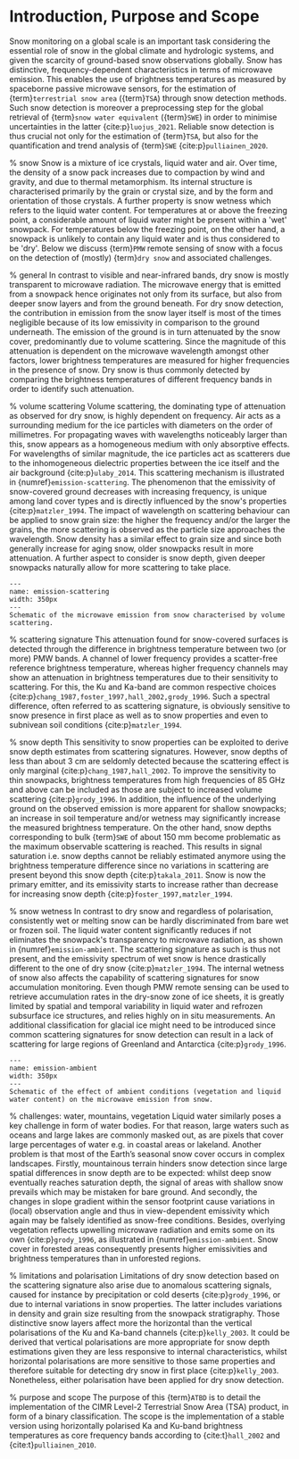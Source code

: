 # Introduction, Purpose and Scope

Snow monitoring on a global scale is an important task considering the essential role of snow in the global climate and hydrologic systems, and given the scarcity of ground-based snow observations globally.
Snow has distinctive, frequency-dependent characteristics in terms of microwave emission.
This enables the use of brightness temperatures as measured by spaceborne passive microwave sensors, for the estimation of {term}`terrestrial snow area` ({term}`TSA`) through snow detection methods.
Such snow detection is moreover a preprocessing step for the global retrieval of {term}`snow water equivalent` ({term}`SWE`) in order to minimise uncertainties in the latter {cite:p}`luojus_2021`.
Reliable snow detection is thus crucial not only for the estimation of {term}`TSA`, but also for the quantification and trend analysis of {term}`SWE` {cite:p}`pulliainen_2020`.

% snow
Snow is a mixture of ice crystals, liquid water and air.
Over time, the density of a snow pack increases due to compaction by wind and gravity, and due to thermal metamorphism.
Its internal structure is characterised primarily by the grain or crystal size, and by the form and orientation of those crystals.
A further property is snow wetness which refers to the liquid water content.
For temperatures at or above the freezing point, a considerable amount of liquid water might be present within a 'wet' snowpack.
For temperatures below the freezing point, on the other hand, a snowpack is unlikely to contain any liquid water and is thus considered to be 'dry'.
Below we discuss {term}`PMW` remote sensing of snow with a focus on the detection of (mostly) {term}`dry snow` and associated challenges.

% general
In contrast to visible and near-infrared bands, dry snow is mostly transparent to microwave radiation.
The microwave energy that is emitted from a snowpack hence originates not only from its surface, but also from deeper snow layers and from the ground beneath.
For dry snow detection, the contribution in emission from the snow layer itself is most of the times negligible because of its low emissivity in comparison to the ground underneath.
The emission of the ground is in turn attenuated by the snow cover, predominantly due to volume scattering.
Since the magnitude of this attenuation is dependent on the microwave wavelength amongst other factors, lower brightness temperatures are measured for higher frequencies in the presence of snow.
Dry snow is thus commonly detected by comparing the brightness temperatures of different frequency bands in order to identify such attenuation.

% volume scattering
Volume scattering, the dominating type of attenuation as observed for dry snow, is highly dependent on frequency.
Air acts as a surrounding medium for the ice particles with diameters on the order of millimetres.
For propagating waves with wavelengths noticeably larger than this, snow appears as a homogeneous medium with only absorptive effects.
For wavelengths of similar magnitude, the ice particles act as scatterers due to the inhomogeneous dielectric properties between the ice itself and the air background {cite:p}`ulaby_2014`.
This scattering mechanism is illustrated in {numref}`emission-scattering`.
The phenomenon that the emissivity of snow-covered ground decreases with increasing frequency, is unique among land cover types and is directly influenced by the snow's properties {cite:p}`matzler_1994`.
The impact of wavelength on scattering behaviour can be applied to snow grain size: the higher the frequency and/or the larger the grains, the more scattering is observed as the particle size approaches the wavelength.
Snow density has a similar effect to grain size and since both generally increase for aging snow, older snowpacks result in more attenuation.
A further aspect to consider is snow depth, given deeper snowpacks naturally allow for more scattering to take place.

```{figure} ./figures/emission-scattering.png
--- 
name: emission-scattering
width: 350px
---
Schematic of the microwave emission from snow characterised by volume scattering.
```

% scattering signature
This attenuation found for snow-covered surfaces is detected through the difference in brightness temperature between two (or more) PMW bands.
A channel of lower frequency provides a scatter-free reference brightness temperature, whereas higher frequency channels may show an attenuation in brightness temperatures due to their sensitivity to scattering.
For this, the Ku and Ka-band are common respective choices {cite:p}`chang_1987,foster_1997,hall_2002,grody_1996`.
Such a spectral difference, often referred to as scattering signature, is obviously sensitive to snow presence in first place as well as to snow properties and even to subnivean soil conditions {cite:p}`matzler_1994`.

% snow depth
This sensitivity to snow properties can be exploited to derive snow depth estimates from scattering signatures.
However, snow depths of less than about 3 cm are seldomly detected because the scattering effect is only marginal {cite:p}`chang_1987,hall_2002`.
To improve the sensitivity to thin snowpacks, brightness temperatures from high frequencies of 85 GHz and above can be included as those are subject to increased volume scattering {cite:p}`grody_1996`.
In addition, the influence of the underlying ground on the observed emission is more apparent for shallow snowpacks; an increase in soil temperature and/or wetness may significantly increase the measured brightness temperature.
On the other hand, snow depths corresponding to bulk {term}`SWE` of about 150 mm become problematic as the maximum observable scattering is reached.
This results in signal saturation i.e. snow depths cannot be reliably estimated anymore using the brightness temperature difference since no variations in scattering are present beyond this snow depth {cite:p}`takala_2011`.
Snow is now the primary emitter, and its emissivity starts to increase rather than decrease for increasing snow depth {cite:p}`foster_1997,matzler_1994`.

% snow wetness
In contrast to dry snow and regardless of polarisation, consistently wet or melting snow can be hardly discriminated from bare wet or frozen soil.
The liquid water content significantly reduces if not eliminates the snowpack's transparency to microwave radiation, as shown in {numref}`emission-ambient`.
The scattering signature as such is thus not present, and the emissivity spectrum of wet snow is hence drastically different to the one of dry snow {cite:p}`matzler_1994`.
The internal wetness of snow also affects the capability of scattering signatures for snow accumulation monitoring.
Even though PMW remote sensing can be used to retrieve accumulation rates in the dry-snow zone of ice sheets, it is greatly limited by spatial and temporal variability in liquid water and refrozen subsurface ice structures, and relies highly on in situ measurements.
An additional classification for glacial ice might need to be introduced since common scattering signatures for snow detection can result in a lack of scattering for large regions of Greenland and Antarctica {cite:p}`grody_1996`.

```{figure} ./figures/emission-ambient.png
--- 
name: emission-ambient
width: 350px
---
Schematic of the effect of ambient conditions (vegetation and liquid water content) on the microwave emission from snow.
```

% challenges: water, mountains, vegetation
Liquid water similarly poses a key challenge in form of water bodies.
For that reason, large waters such as oceans and large lakes are commonly masked out, as are pixels that cover large percentages of water e.g. in coastal areas or lakeland.
Another problem is that most of the Earth’s seasonal snow cover occurs in complex landscapes.
Firstly, mountainous terrain hinders snow detection since large spatial differences in snow depth are to be expected: whilst deep snow eventually reaches saturation depth, the signal of areas with shallow snow prevails which may be mistaken for bare ground.
And secondly, the changes in slope gradient within the sensor footprint cause variations in (local) observation angle and thus in view-dependent emissivity which again may be falsely identified as snow-free conditions.
Besides, overlying vegetation reflects upwelling microwave radiation and emits some on its own {cite:p}`grody_1996`, as illustrated in {numref}`emission-ambient`.
Snow cover in forested areas consequently presents higher emissivities and brightness temperatures than in unforested regions.

% limitations and polarisation
Limitations of dry snow detection based on the scattering signature also arise due to anomalous scattering signals, caused for instance by precipitation or cold deserts {cite:p}`grody_1996`, or due to internal variations in snow properties.
The latter includes variations in density and grain size resulting from the snowpack stratigraphy.
Those distinctive snow layers affect more the horizontal than the vertical polarisations of the Ku and Ka-band channels {cite:p}`kelly_2003`.
It could be derived that vertical polarisations are more appropriate for snow depth estimations given they are less responsive to internal characteristics, whilst horizontal polarisations are more sensitive to those same properties and therefore suitable for detecting dry snow in first place {cite:p}`kelly_2003`.
Nonetheless, either polarisation have been applied for dry snow detection.

% purpose and scope
The purpose of this {term}`ATBD` is to detail the implementation of the CIMR Level-2 Terrestrial Snow Area (TSA) product, in form of a binary classification.
The scope is the implementation of a stable version using horizontally polarised Ka and Ku-band brightness temperatures as core frequency bands according to {cite:t}`hall_2002` and {cite:t}`pulliainen_2010`.